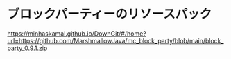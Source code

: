 # ブロックパーティーのリソースパック


https://minhaskamal.github.io/DownGit/#/home?url=https://github.com/MarshmallowJava/mc_block_party/blob/main/block_party_0.9.1.zip
